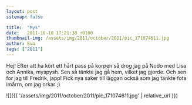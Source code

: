 ```yaml
---
layout: post
sitemap: false

title:  "Mys"
date:   2011-10-18 17:21:38 +0100
thumbnail-img: /assets/img/2011/october/2011/pic_171074611.jpg
author: Eva
tags: ["2011"]
---
```


Hej! Efter att ha kört ett hårt pass på korpen så drog jag på Nodo med Lisa och Annika, myspysh. Sen så tänkte jag gå hem, vilket jag gjorde. Och sen for jag till Fredrik, japp! Fick nya saker till läggan också som jag tänkte fota imårrn, om jag orkar ;)

![]({{ '/assets/img/2011/october/2011/pic_171074611.jpg'  | relative_url }})

